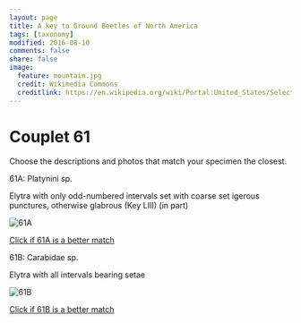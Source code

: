 ```yaml
---
layout: page
title: A key to Ground Beetles of North America
tags: [taxonomy]
modified: 2016-08-10
comments: false
share: false
image:
  feature: mountain.jpg
  credit: Wikimedia Commons
  creditlink: https://en.wikipedia.org/wiki/Portal:United_States/Selected_panorama#/media/File:Mount_Ellinor,_Mount_Washington_Panorama.jpg
---
```


# Couplet 61


Choose the descriptions and photos that match your specimen the closest. 

61A: Platynini sp. 

Elytra with only odd-numbered intervals set with coarse set igerous punctures, otherwise glabrous (Key LIII) (in part)

![61A](//klevan.github.io/images/keyfigs/Key1_61_61A.png)

[Click if 61A is a better match](https://en.wikipedia.org/wiki/Platynini)


61B: Carabidae sp. 

Elytra with all intervals bearing setae

![61B](//klevan.github.io/images/keyfigs/Key1_61_61B.png)

[Click if 61B is a better match](//klevan.github.io/dynamicTaxonomy/Key1_62)

